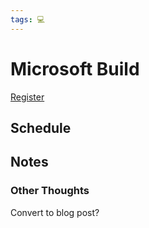 ```yaml
---
tags: 💻
---
```


# Microsoft Build

[Register](https://mybuild.microsoft.com/en-US/home?wt.mc_ID=Build2022_corp_bn_oo_bn_Docs_Docs)


## Schedule

## Notes

### Other Thoughts

Convert to blog post?